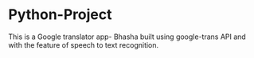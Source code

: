 # Python-Project
This is a Google translator app- Bhasha built using google-trans API and with the feature of speech to text recognition.
